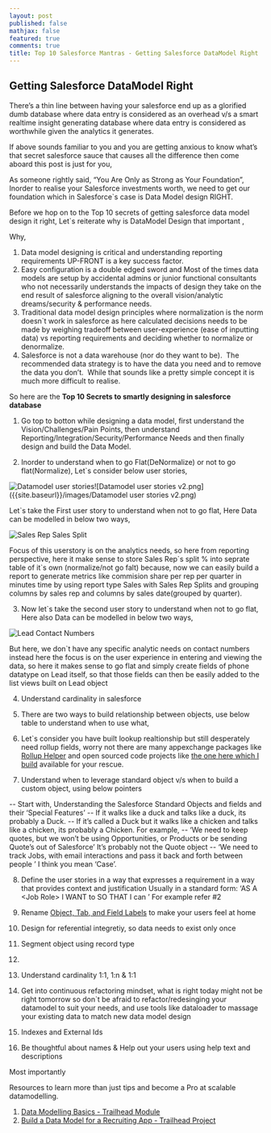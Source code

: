 ```yaml
---
layout: post
published: false
mathjax: false
featured: true
comments: true
title: Top 10 Salesforce Mantras - Getting Salesforce DataModel Right
---
```

## Getting Salesforce DataModel Right

There’s a thin line between having your salesforce end up as a glorified dumb database where data entry is considered as an overhead v/s a smart realtime insight generating database where data entry is considered as worthwhile given the analytics it generates.

If above sounds familiar to you and you are getting anxious to know what’s that secret salesforce sauce that causes all the difference then come aboard this post is just for you,

As someone rightly said, “You Are Only as Strong as Your Foundation”, Inorder to realise your Salesforce investments worth, we need to get our foundation which in Salesforce\`s case is Data Model design RIGHT.

Before we hop on to the Top 10 secrets of getting salesforce data model design it right, Let\`s reiterate why is DataModel Design that important ,

Why,
1. Data model designing is critical and understanding reporting requirements UP-FRONT is a key success factor.
2. Easy configuration is a double edged sword and Most of the times data models are setup by accidental admins or junior functional consultants who not necessarily understands the impacts of design they take on the end result of salesforce aligning to the overall vision/analytic dreams/security & performance needs.
3. Traditional data model design principles where normalization is the norm doesn\`t work in salesforce as here calculated decisions needs to be made by weighing tradeoff between user-experience (ease of inputting data) vs reporting requirements and deciding whether to normalize or denormalize.
4. Salesforce is not a data warehouse (nor do they want to be).  The recommended data strategy is to have the data you need and to remove the data you don’t.  While that sounds like a pretty simple concept it is much more difficult to realise.

So here are the **Top 10 Secrets to smartly designing in salesforce database**

1. Go top to botton while designing a data model, first understand the Vision/Challenges/Pain Points, then understand Reporting/Integration/Security/Performance Needs and then finally design and build the Data Model.

2. Inorder to understand when to go Flat(DeNormalize) or not to go flat(Normalize), Let\`s consider below user stories,

![Datamodel user stories]({{site.baseurl}}/images/Datamodel%20user%20stories%20v2.png)![Datamodel user stories v2.png]({{site.baseurl}}/images/Datamodel user stories v2.png)


Let\`s take the First user story to understand when not to go flat, Here Data can be modelled in below two ways,

![Sales Rep Sales Split]({{site.baseurl}}/images/Sales_Rep_Sales_Split.png)

Focus of this userstory is on the analytics needs, so here from reporting perspective, here it make sense to store Sales Rep\`s split % into seprate table of it\`s own (normalize/not go falt) because, now we can easily build a report to generate metrics like commision share per rep per quarter in minutes time by using report type Sales with Sales Rep Splits and grouping columns by sales rep and columns by sales date(grouped by quarter).

3. Now let\`s take the second user story to understand when not to go flat, Here also Data can be modelled in below two ways,

![Lead Contact Numbers]({{site.baseurl}}/images/Lead_Contact_Numbers.png)

But here, we don\`t have any specific analytic needs on contact numbers instead here the focus is on the user experience in entering and viewing the data, so here it makes sense to go flat and simply create fields of phone datatype on Lead itself, so that those fields can then be easily added to the list views built on Lead object

4. Understand cardinality in salesforce

5. There are two ways to build relationship between objects, use below table to understand when to use what,

6. Let\`s consider you have built lookup realtionship but still desperately need rollup fields, worry not there are many appexchange packages like [Rollup Helper](https://appexchange.salesforce.com/appxListingDetail?listingId=a0N30000009i3UpEAI) and open sourced code projects like [the one here which I build](https://struckbylightning.github.io/2018/05/apex/freebies/define-rollup-fields-for-lookup-relationships-in-custom-metadata) available for your rescue.

7. Understand when to leverage standard object v/s when to build a custom object, using below pointers

-- Start with, Understanding the Salesforce Standard Objects and fields and their ‘Special Features’
-- If it walks like a duck and talks like a duck, its probably a Duck.
-- If it’s called a Duck but it walks like a chicken and talks like a chicken, its  probably a Chicken.
For example,
-- ‘We need to keep quotes, but we won’t be using Opportunities, or  Products or be sending Quote’s out of Salesforce’
It’s probably not the Quote object
-- ‘We need to track Jobs, with email interactions and pass it back and forth between people ’
I think you mean ‘Case’.

8. Define the user stories in a way that expresses a requirement in a way that provides context and justification
Usually in a standard form:
‘AS A \<Job Role\> I WANT to <some business process> SO THAT I can <achieve  some outcome>’
  For example refer #2
9. Rename [Object, Tab, and Field Labels](https://help.salesforce.com/articleView?id=customize_rename.htm&r=https%3A%2F%2Fwww.google.com.au%2F&type=5) to make your users feel at home 


6. Design for referential integretiy, so data needs to exist only once 
4. Segment object using record type
5. 
7. Understand cardinality 1:1, 1:n & 1:1
8. Get into continuous refactoring mindset, what is right today might not be right tomorrow so don\`t be afraid to refactor/redesinging your datamodel to suit your needs, and use tools like dataloader to massage your existing data to match new data model design
9. Indexes and External Ids
10. Be thoughtful about names & Help out your users using help text and descriptions

Most importantly 

Resources to learn more than just tips and become a Pro at scalable datamodelling.
1. [Data Modelling Basics - Trailhead Module](https://trailhead.salesforce.com/en/modules/data_modeling)
2. [Build a Data Model for a Recruiting App - Trailhead Project](https://trailhead.salesforce.com/en/projects/build-a-data-model-for-a-recruiting-app)
